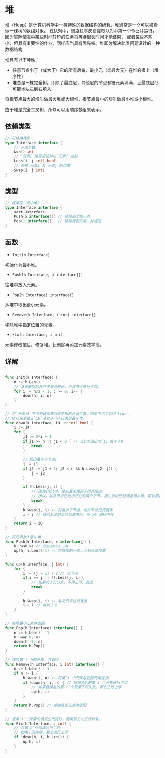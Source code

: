 # 堆

堆（Heap）是计算机科学中一类特殊的数据结构的统称。堆通常是一个可以被看做一棵树的数组对象。
在队列中，调度程序反复提取队列中第一个作业并运行，因为实际情况中某些时间较短的任务将等待很长时间才能结束，
或者某些不短小，但具有重要性的作业，同样应当具有优先权。堆即为解决此类问题设计的一种数据结构

堆具有以下特性：

- 任意节点小于（或大于）它的所有后裔，最小元（或最大元）在堆的根上（堆序性）
- 堆总是一棵完全树。即除了最底层，其他层的节点都被元素填满，且最底层尽可能地从左到右填入

将根节点最大的堆叫做最大堆或大根堆，根节点最小的堆叫做最小堆或小根堆。

由于堆是完全二叉树，所以可以用顺序数组来表示。

## 依赖类型

```go
// 可排序类型
type Interface interface {
	// 元素个数
	Len() int
	// `元素i`是否应该排在`元素j`之前
	Less(i, j int) bool
	// 交换`元素i`及`元素j`的位置
	Swap(i, j int)
}
```
## 类型

```go
// 堆类型（最小堆）
type Interface interface {
	sort.Interface
	Push(x interface{}) // 往尾部添加元素
	Pop() interface{}   // 移除尾部元素，并返回
}
```

## 函数

- `Init(h Interface)`

初始化为最小堆。

- `Push(h Interface, x interface{})`

往堆中放入元素。

- `Pop(h Interface) interface{}`

从堆中取出最小元素。

- `Remove(h Interface, i int) interface{}`

移除堆中指定位置的元素。

- `Fix(h Interface, i int)`

元素修改值后，修复堆。比删除再添加元素效率高。

## 详解

```go

func Init(h Interface) {
	n := h.Len()
	// 从最底层的非叶子节点开始，将该节点进行下沉。
	for i := n/2 - 1; i >= 0; i-- {
		down(h, i, n)
	}
}

// 将`元素i0`下沉到该元素对应子树的合适位置，如果下沉了返回`true`。
// 执行完后保证`i0`及其子节点已满足最小堆。
func down(h Interface, i0, n int) bool {
	i := i0
	for {
		j1 := 2*i + 1
		if j1 >= n || j1 < 0 { // 当int溢出时`j1`会小于0
			break
		}
		
		// 找出最小子节点j
		j := j1 
		if j2 := j1 + 1; j2 < n && h.Less(j2, j1) {
			j = j2 
		}
		
		if !h.Less(j, i) {
			// 因为Init时，是从最末尾的子树开始的。
			// 所以，如果节点已经小于它的两个子节，那么该树已经满足最小堆，可以直接退出
			break 
		}
		h.Swap(i, j) // 将最小子节点，与父节点进行替换
		i = j // 继续从替换后的位置开始，将`i0`进行下沉
	}
	return i > i0
}

// 将元素放入最小堆
func Push(h Interface, x interface{}) {
	h.Push(x) // 往底部放入元素
	up(h, h.Len()-1) // 将底部的元素上浮到合适位置
}

func up(h Interface, j int) {
	for {
		i := (j - 1) / 2 // 父节点
		if i == j || !h.Less(j, i) {
			// 如果大于父节点，不再上浮，退出
			break
		}
		
		h.Swap(i, j) // 与父节点进行替换
		j = i // 继续上浮
	}
}

// 移除最小元素并返回
func Pop(h Interface) interface{} {
	n := h.Len() - 1
	h.Swap(0, n)
	down(h, 0, n)
	return h.Pop()
}

// 移除第`i`小的元素，并返回
func Remove(h Interface, i int) interface{} {
	n := h.Len() - 1
	if n != i { 
		h.Swap(i, n) // 将第`i`个元素与底部元素互换
		if !down(h, i, n) { // 将替换后的第`i`个元素进行下沉
		    // 如果替换后的第`i`个元素下沉失败，那么进行上浮
			up(h, i)
		}
	}
	return h.Pop() // 移除底部元素并返回
}

// 当弟`i`个元素的值发生改变时，使用该方法进行修复。
func Fix(h Interface, i int) {
	// 将第`i`个元素进行下沉 
	// 如果下沉失败，那么进行上浮
	if !down(h, i, h.Len()) {
		up(h, i)
	}
}
```